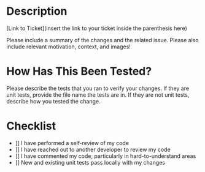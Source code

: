 # Description

[Link to Ticket](insert the link to your ticket inside the parenthesis here)

Please include a summary of the changes and the related issue. Please also
include relevant motivation, context, and images!

# How Has This Been Tested?

Please describe the tests that you ran to verify your changes. If they are unit
tests, provide the file name the tests are in. If they are not unit tests,
describe how you tested the change.

# Checklist

- [] I have performed a self-review of my code
- [] I have reached out to another developer to review my code
- [] I have commented my code, particularly in hard-to-understand areas
- [] New and existing unit tests pass locally with my changes
